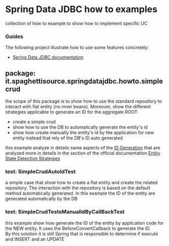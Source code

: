 # Spring Data JDBC how to examples
collection of how to example to show how to implement specific UC

### Guides
The following project illustrate how to use some features concretely:

* [Spring Data JDBC documentation](https://docs.spring.io/spring-data/relational/reference/jdbc.html)

## package: it.spaghettisource.springdatajdbc.howto.simplecrud

the scope of this package is to show how to use the standard repository to interact with flat entity (no inner beans).
Moreover, show the different strategies applicable to generate an ID for the aggregate ROOT:
* create a simple crud
* show how to use the DB to automatically generate the entity's id
* show how create manually the entity's id by the application for new entity instead that rely of the DB's ID auto generated

this example analyze in details same aspects of the 
[ID Generation](https://docs.spring.io/spring-data/relational/reference/jdbc/entity-persistence.html#entity-persistence.id-generation)
that are analyzed more in details in the section of the official documentation 
[Entity State Detection Strategies](https://docs.spring.io/spring-data/relational/reference/repositories/core-concepts.html#is-new-state-detection)


### test: SimpleCrudAutoIdTest

a simple case that show how to create a flat entity and create the related repository.
The interaction with the repository is based on the default method automatically generated.
In this example the ID of the entity are generated automatically by the DB 

### test: SimpleCrudTestsManualIdByCallBackTest

this example show how generate the ID of the entity by application code for the NEW entity. 
It uses the BeforeConvertCallback to generate the ID.  
By this solution it is still Spring that is responsible to determine if execute and INSERT and an UPDATE 
